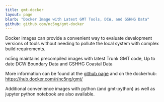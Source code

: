 ```yaml
---
title: gmt-docker
layout: page
blurb: "Docker Image with Latest GMT Tools, DCW, and GSHHG Data"
github: github.com/nc5ng/gmt-docker
---
```


Docker images can provide a convenient way to evaluate development versions of tools without needing to pollute the local system with complex build requirements. 

nc5ng maintains precompiled images with latest Trunk GMT code, Up to date DCW Boundary Data and GSHHG  Coastal Data

More information can be found at the [github page](https://www.github.com/nc5ng/gmt-docker) and on the dockerhub: https://hub.docker.com/r/nc5ng/gmt/

Additional convenience images with python (and gmt-python) as well as jupyter python notebook are also available.

